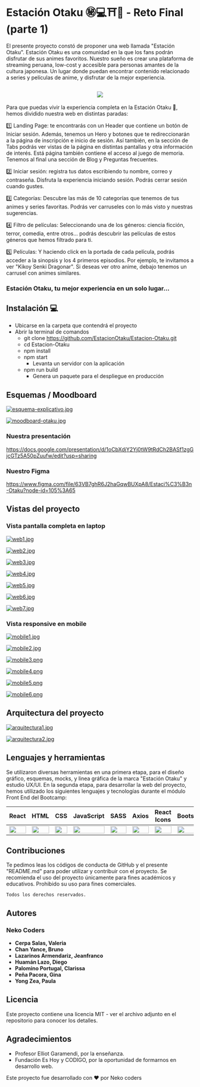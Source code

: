 # Estación Otaku ㊙💻⛩️🎌 - Reto Final (parte 1)

El presente proyecto constó de proponer una web llamada "Estación Otaku". Estación Otaku es una comunidad en la que los fans podrán disfrutar de sus animes favoritos.
Nuestro sueño es crear una plataforma de streaming peruana, low-cost y accesible para personas amantes de la cultura japonesa. Un lugar donde puedan encontrar contenido relacionado a series y películas de anime, y disfrutar de la mejor experiencia.

 <h2 align="center"> <img src="https://i.postimg.cc/rpcfJ0dN/logo-estacion.jpg"></h2>
    
Para que puedas vivir la experiencia completa en la Estación Otaku 🚉, hemos dividido nuestra web en distintas paradas:

1️⃣ Landing Page: te encontrarás con un Header que contiene un botón de Iniciar sesión. Además, tenemos un Hero y botones que te redireccionarán a la página de inscripción e inicio de sesión. Así también, en la sección de Tabs podrás ver vistas de la página en distintas pantallas y otra información de interés. Está página también contiene el acceso al juego de memoria. Tenemos al final una sección de Blog y Preguntas frecuentes.

2️⃣ Iniciar sesión: registra tus datos escribiendo tu nombre, correo y contraseña. Disfruta la experiencia iniciando sesión. Podrás cerrar sesión cuando gustes.

3️⃣ Categorías: Descubre las más de 10 categorías que tenemos de tus animes y series favoritas. Podrás ver carruseles con lo más visto y nuestras sugerencias.

4️⃣ Filtro de películas: Seleccionando una de los géneros: ciencia ficción, terror, comedia, entre otros... podrás descubrir las películas de estos géneros que hemos filtrado para ti.

5️⃣ Películas: Y haciendo click en la portada de cada película, podrás acceder a la sinopsis y los 4 primeros episodios. Por ejemplo, te invitamos a ver "Kikoy Senki Dragonar". Si deseas ver otro anime, debajo tenemos un carrusel con animes similares.


### Estación Otaku, tu mejor experiencia en un solo lugar...
    
## Instalación 💻
- Ubicarse en la carpeta que contendrá el proyecto
- Abrir la terminal de comandos
  - git clone https://github.com/EstacionOtaku/Estacion-Otaku.git
  - cd Estacion-Otaku
  - npm install
  - npm start
    - Levanta un servidor con la aplicación
  - npm run build
    - Genera un paquete para el despliegue en producción
     
## Esquemas / Moodboard
    
[![esquema-explicativo.jpg](https://i.postimg.cc/yNzR25Cm/esquema-explicativo.jpg)](https://postimg.cc/rDQzrfms)
       
[![moodboard-otaku.jpg](https://i.postimg.cc/15GVwBq4/moodboard-otaku.jpg)](https://postimg.cc/GHpp1kz1)
        
### Nuestra presentación

https://docs.google.com/presentation/d/1oCbXdjY2Yj0tW9tRdCh2BASf1zgGjcGTz5A50pZuufw/edit?usp=sharing

### Nuestro Figma

https://www.figma.com/file/63VB7ghR6J2haGqwBUXpA8/Estaci%C3%B3n-Otaku?node-id=105%3A65

## Vistas del proyecto
     
### Vista pantalla completa en laptop
      
[![web1.jpg](https://i.postimg.cc/W4p03X3C/web1.jpg)](https://postimg.cc/68S8bVCf)
    
[![web2.jpg](https://i.postimg.cc/NfH1KKx8/web2.jpg)](https://postimg.cc/GHbBNhV9)
         
[![web3.jpg](https://i.postimg.cc/Y2JdDKn3/web3.jpg)](https://postimg.cc/kDvNDZd6)
          
[![web4.jpg](https://i.postimg.cc/XYgxvZVH/web4.jpg)](https://postimg.cc/DS81jw4L)
             
[![web5.jpg](https://i.postimg.cc/5yvSWy7m/web5.jpg)](https://postimg.cc/8fp6hpVF)
       
[![web6.jpg](https://i.postimg.cc/3J5ZCjNf/web6.jpg)](https://postimg.cc/PNyZdwm1)
       
[![web7.jpg](https://i.postimg.cc/X7GTXkh2/web7.jpg)](https://postimg.cc/SJ4ZvCm8)
      
### Vista responsive en mobile
       
[![mobile1.jpg](https://i.postimg.cc/05Fjwjbn/mobile1.jpg)](https://postimg.cc/s1P3FVPG)
           
[![mobile2.jpg](https://i.postimg.cc/YC477zpz/mobile2.jpg)](https://postimg.cc/hXq6bxQX)
      
[![mobile3.png](https://i.postimg.cc/s2BWdV4x/mobile3.png)](https://postimg.cc/gwWj3b5b)
      
[![mobile4.png](https://i.postimg.cc/9FnTxRyK/mobile4.png)](https://postimg.cc/7fSfhLsn)
     
[![mobile5.png](https://i.postimg.cc/FKgYQ7J9/mobile5.png)](https://postimg.cc/v1TYr8zj)
     
[![mobile6.png](https://i.postimg.cc/4dQ2tb7r/mobile6.png)](https://postimg.cc/Kk45hT5N)
     
## Arquitectura del proyecto
      
[![arquitectura1.jpg](https://i.postimg.cc/GhzwWmWR/arquitectura1.jpg)](https://postimg.cc/ykJb9s6p)
       
[![arquitectura2.jpg](https://i.postimg.cc/pLxY3KwG/arquitectura2.jpg)](https://postimg.cc/WhWkkqbg)
      
## Lenguajes y herramientas
Se utilizaron diversas herramientas en una primera etapa, para el diseño gráfico, esquemas, mocks, y linea gráfica de la marca "Estación Otaku" y estudio UX/UI.
En la segunda etapa, para desarrollar la web del proyecto, hemos utilizado los siguientes lenguajes y tecnologías durante el módulo Front End del Bootcamp:
  
<table>
    <thead>
      <tr>
        <th>React</th>
        <th>HTML</th>
        <th>CSS</th>
        <th>JavaScript</th>
        <th>SASS</th>
        <th>Axios</th>
        <th>React Icons</th>
        <th>Bootstrap</th>
        <th>Json</th>
        <th>Slick.js</th>
        <th>Sweetalert2</th>
        <th>Figma</th>
        <th>Photoshop</th>
      </tr>
    </thead>
    <tbody>
      <tr>
        <td>
          <img src="https://upload.wikimedia.org/wikipedia/commons/thumb/a/a7/React-icon.svg/1280px-React-icon.svg.png" width="100%" />
        </td>
        <td>
          <img src="https://i.postimg.cc/rF6WrLjr/html.png" width="100%" />
        </td>
        <td>
          <img src="https://upload.wikimedia.org/wikipedia/commons/thumb/d/d5/CSS3_logo_and_wordmark.svg/544px-CSS3_logo_and_wordmark.svg.png" width="100%" />
        </td>
        <td>
          <img
            src="https://eduliticas.com/wp-content/uploads/2018/01/Javascript-shield.png" width="100%" />
        </td>
        <td>
          <img src="https://miro.medium.com/max/512/1*9U1toerFxB8aiFRreLxEUQ.png" width="100%" />
        </td>      
        <td>
          <img
            src="https://upload.wikimedia.org/wikipedia/commons/thumb/c/c8/Axios_logo_%282020%29.svg/2560px-Axios_logo_%282020%29.svg.png" width="100%" />
        </td>
        <td>
          <img
            src="https://camo.githubusercontent.com/48d099290b4cb2d7937bcd96e8497cf1845b54a810a6432c70cf944b60b40c77/68747470733a2f2f7261776769742e636f6d2f676f72616e67616a69632f72656163742d69636f6e732f6d61737465722f72656163742d69636f6e732e737667" width="100%" />
        </td>
        <td>
          <img
            src="https://ironsolutionsit.com.ar/img/works/bootstrap.jpg" width="100%" />
        </td>
        <td>
          <img
            src="https://upload.wikimedia.org/wikipedia/commons/thumb/c/c9/JSON_vector_logo.svg/1200px-JSON_vector_logo.svg.png" width="100%" />
        </td>  
        <td>
          <img
            src="https://cms-assets.tutsplus.com/uploads/users/30/posts/31355/preview_image/pre.png" width="100%" />
        </td>  
        <td>
          <img
            src="https://avatars.githubusercontent.com/u/35137722?s=200&v=4" width="100%" />
        </td>
        <td>
          <img src="https://cdn.iconscout.com/icon/free/png-256/figma-3628771-3030133.png" width="100%" />
        </td>
        <td>
          <img src="https://logodix.com/logo/1074347.png" width="100%" />
        </td>    
      </tr>
    </tbody>
</table>

## Contribuciones

Te pedimos leas los códigos de conducta de GitHub y el presente "README.md" para poder utilizar y contribuir con el proyecto. Se recomienda el uso del proyecto únicamente para fines académicos y educativos. Prohibido su uso para fines comerciales.
  
```
Todos los derechos reservados.
```
  
## Autores
### Neko Coders

- **Cerpa Salas, Valeria**
- **Chan Yance, Bruno**
- **Lazarinos Armendariz, Jeanfranco**
- **Huamán Lazo, Diego**
- **Palomino Portugal, Clarissa**
- **Peña Pacora, Gina**
- **Yong Zea, Paula**

## Licencia

Este proyecto contiene una licencia MIT - ver el archivo adjunto en el repositorio para conocer los detalles.

## Agradecimientos

- Profesor Elliot Garamendi, por la enseñanza. 
- Fundación Es Hoy y CODIGO, por la oportunidad de formarnos en desarrollo web.
   
Este proyecto fue desarrollado con ❤️ por Neko coders
